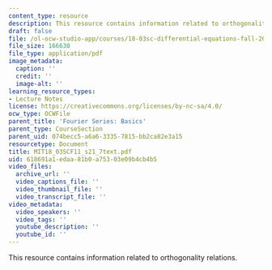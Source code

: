 ```yaml
---
content_type: resource
description: This resource contains information related to orthogonality relations.
draft: false
file: /ol-ocw-studio-app/courses/18-03sc-differential-equations-fall-2011/618691a1edaa81b0a75303e09b4cb4b5_MIT18_03SCF11_s21_7text.pdf
file_size: 166630
file_type: application/pdf
image_metadata:
  caption: ''
  credit: ''
  image-alt: ''
learning_resource_types:
- Lecture Notes
license: https://creativecommons.org/licenses/by-nc-sa/4.0/
ocw_type: OCWFile
parent_title: 'Fourier Series: Basics'
parent_type: CourseSection
parent_uid: 074becc5-a6a6-3335-7815-bb2ca82e3a15
resourcetype: Document
title: MIT18_03SCF11_s21_7text.pdf
uid: 618691a1-edaa-81b0-a753-03e09b4cb4b5
video_files:
  archive_url: ''
  video_captions_file: ''
  video_thumbnail_file: ''
  video_transcript_file: ''
video_metadata:
  video_speakers: ''
  video_tags: ''
  youtube_description: ''
  youtube_id: ''
---
```

This resource contains information related to orthogonality relations.